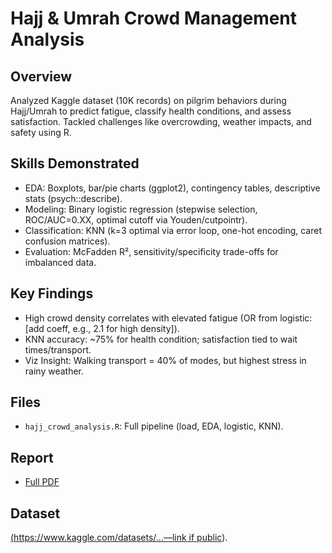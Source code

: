 # Hajj & Umrah Crowd Management Analysis

## Overview
Analyzed Kaggle dataset (10K records) on pilgrim behaviors during Hajj/Umrah to predict fatigue, classify health conditions, and assess satisfaction. Tackled challenges like overcrowding, weather impacts, and safety using R.

## Skills Demonstrated
- EDA: Boxplots, bar/pie charts (ggplot2), contingency tables, descriptive stats (psych::describe).
- Modeling: Binary logistic regression (stepwise selection, ROC/AUC=0.XX, optimal cutoff via Youden/cutpointr).
- Classification: KNN (k=3 optimal via error loop, one-hot encoding, caret confusion matrices).
- Evaluation: McFadden R², sensitivity/specificity trade-offs for imbalanced data.

## Key Findings
- High crowd density correlates with elevated fatigue (OR from logistic: [add coeff, e.g., 2.1 for high density]).
- KNN accuracy: ~75% for health condition; satisfaction tied to wait times/transport.
- Viz Insight: Walking transport = 40% of modes, but highest stress in rainy weather.

## Files
- `hajj_crowd_analysis.R`: Full pipeline (load, EDA, logistic, KNN).

## Report
- [Full PDF]((https://drive.google.com/file/d/1pmTBS8s4wH9l8wZMmno5s7wWEZ9PfAcI/view?usp=drive_link))

## Dataset
[(https://www.kaggle.com/datasets/...—link if public](https://www.kaggle.com/datasets/ziya07/hajj-and-umrah-crowd-management-dataset)).
